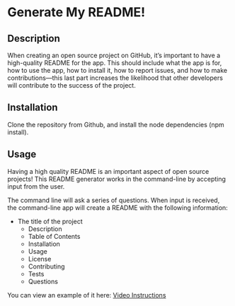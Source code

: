 # Generate My README!

## Description
When creating an open source project on GitHub, it’s important to have a high-quality README for the app. This should include what the app is for, how to use the app, how to install it, how to report issues, and how to make contributions—this last part increases the likelihood that other developers will contribute to the success of the project. 

## Installation
Clone the repository from Github, and install the node dependencies (npm install). 

## Usage
Having a high quality README is an important aspect of open source projects! This README generator works in the command-line by accepting input from the user. 

The command line will ask a series of questions. When input is received, the command-line app will create a README with the following information: 
 * The title of the project 
      * Description 
      * Table of Contents 
      * Installation 
      * Usage 
      * License 
      * Contributing 
      * Tests 
      * Questions

You can view an example of it here: [Video Instructions](https://www.loom.com/share/42204530f707427e968e99ccc0fc5a6d)
